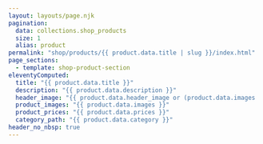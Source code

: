 ```yaml
---
layout: layouts/page.njk
pagination:
  data: collections.shop_products
  size: 1
  alias: product
permalink: "shop/products/{{ product.data.title | slug }}/index.html"
page_sections:
  - template: shop-product-section
eleventyComputed:
  title: "{{ product.data.title }}"
  description: "{{ product.data.description }}"
  header_image: "{{ product.data.header_image or (product.data.images | random) }}"
  product_images: "{{ product.data.images }}"
  product_prices: "{{ product.data.prices }}"
  category_path: "{{ product.data.category }}"
header_no_nbsp: true
---
```

